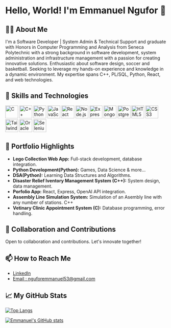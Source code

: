 # Hello, World! I'm Emmanuel Ngufor 👋

## 👨‍💻 About Me

I'm a Software Developer | System Admin & Technical Support and graduate with Honors in Computer Programming and Analysis from Seneca Polytechnic with a strong background in software development, system administration and infrastructure management with a passion for creating innovative solutions. Enthusiastic about software design, soccer and basketball. Seeking to leverage my hands-on experience and knowledge in a dynamic environment. My expertise spans C++, PL/SQL, Python, React, and web technologies.

## 🚀 Skills and Technologies

<img src="https://cdn.jsdelivr.net/gh/devicons/devicon/icons/c/c-original.svg" alt="C" width="40" height="40"/> <img src="https://cdn.jsdelivr.net/gh/devicons/devicon/icons/cplusplus/cplusplus-original.svg" alt="C++" width="40" height="40"/> <img src="https://cdn.jsdelivr.net/gh/devicons/devicon/icons/python/python-original.svg" alt="Python" width="40" height="40"/> <img src="https://cdn.jsdelivr.net/gh/devicons/devicon/icons/javascript/javascript-original.svg" alt="JavaScript" width="40" height="40"/> <img src="https://cdn.jsdelivr.net/gh/devicons/devicon/icons/react/react-original-wordmark.svg" alt="React" width="40" height="40"/> <img src="https://cdn.jsdelivr.net/gh/devicons/devicon/icons/nodejs/nodejs-original-wordmark.svg" alt="Node.js" width="40" height="40"/> <img src="https://cdn.jsdelivr.net/gh/devicons/devicon/icons/express/express-original-wordmark.svg" alt="Express.js" width="40" height="40"/> <img src="https://cdn.jsdelivr.net/gh/devicons/devicon/icons/mongodb/mongodb-original-wordmark.svg" alt="MongoDB" width="40" height="40"/> <img src="https://cdn.jsdelivr.net/gh/devicons/devicon/icons/postgresql/postgresql-original-wordmark.svg" alt="PostgreSQL" width="40" height="40"/> <img src="https://cdn.jsdelivr.net/gh/devicons/devicon/icons/html5/html5-original-wordmark.svg" alt="HTML5" width="40" height="40"/> <img src="https://cdn.jsdelivr.net/gh/devicons/devicon/icons/css3/css3-original-wordmark.svg" alt="CSS3" width="40" height="40"/> <img src="https://cdn.jsdelivr.net/gh/devicons/devicon/icons/tailwindcss/tailwindcss-plain.svg" alt="TailwindCSS" width="40" height="40"/> <img src="https://cdn.jsdelivr.net/gh/devicons/devicon/icons/oracle/oracle-original.svg" alt="Oracle" width="40" height="40"/> <img src="https://cdn.jsdelivr.net/gh/devicons/devicon/icons/selenium/selenium-original.svg" alt="Selenium" width="40" height="40"/>

## 🚀 Portfolio Highlights

- **Lego Collection Web App:** Full-stack development, database integration.
- **Python Development(Python):** Games, Data Science & more...
- **DSA(Python):** Learning Data Structures and Algorithms.
- **Disaster Relief Iventory Management System (C++):** System design, data management.
- **Porfolio App:** React, Express, OpenAI API integration.
- **Assembly Line Simulation System:** Simulation of an Asembly line with any number of stations. C++
- **Vetinary Clinic Appointment System (C):** Database programming, error handling.

## 🤝 Collaboration and Contributions

Open to collaboration and contributions. Let's innovate together!

## 📫 How to Reach Me

- [LinkedIn](https://www.linkedin.com/in/emmanuel-ngufor/)
- [Email : nguforemmanuel53@gmail.com](mailto:nguforemmanuel53@gmail.com)

## 📈 My GitHub Stats

[![Top Langs](https://github-readme-stats.vercel.app/api/top-langs/?username=emmanuel-ngufor&layout=compact)](https://github.com/emmanuel-ngufor)

[![Emmanuel's GitHub stats](https://github-readme-stats.vercel.app/api?username=emmanuel-ngufor)](https://github.com/emmanuel-ngufor)

<!--

## 🌱 I’m currently learning ...
[Your current learning goals or technologies you're exploring.]
**emmanuel-ngufor/emmanuel-ngufor** is a ✨ _special_ ✨ repository because its `README.md` (this file) appears on your GitHub profile.

Here are some ideas to get you started:

- 🔭 I’m currently working on ...
- 🌱 I’m currently learning ...
- 👯 I’m looking to collaborate on ...
- 🤔 I’m looking for help with ...
- 💬 Ask me about ...
- 📫 How to reach me: ...
- 😄 Pronouns: ...
- ⚡ Fun fact: ...
-->
